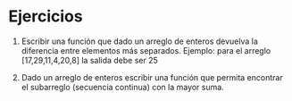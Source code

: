 # Ejercicios

1. Escribir una función que dado un arreglo de enteros devuelva la diferencia
entre elementos más separados. Ejemplo: para el arreglo  [17,29,11,4,20,8]  la salida debe ser 25

2. Dado un arreglo de enteros escribir una función  que permita encontrar el subarreglo (secuencia continua) con la mayor suma.
